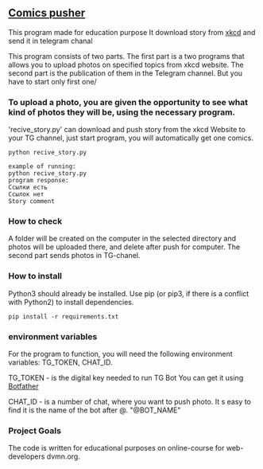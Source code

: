 ## [Comics pusher](https://github.com/DmitryShvedov88/Comics_pusher "LINK TO THE PROJECT")

This program made for education purpose
It download story from [xkcd](https://xkcd.com/) and send it in telegram chanal
 
This program consists of two parts.
The first part is a two programs that allows you to upload photos on specified topics from xkcd website.
The second part is the publication of them in the Telegram channel.
But you have to start only first one/

### To upload a photo, you are given the opportunity to see what kind of photos they will be, using the necessary program.

'recive_story.py' can download and push story from the xkcd Website to your TG channel, just start program, you will automatically get one comics.
    
    python recive_story.py 

    example of running:
    python recive_story.py 
    program response:
    Ссылки есть
    Ссылок нет
    Story comment


### How to check
A folder will be created on the computer in the selected directory and photos will be uploaded there, and delete after push for computer.
The second part sends photos in TG-chanel.

### How to install
Python3 should already be installed.
Use pip (or pip3, if there is a conflict with Python2) to install dependencies.
    
    pip install -r requirements.txt

### environment variables
For the program to function, you will need the following environment variables: TG_TOKEN, CHAT_ID.


TG_TOKEN - is the digital key needed to run TG Bot
You can get it using [Botfather](https://t.me/BotFather) 

CHAT_ID - is a number of chat, where you want to push photo.
It s easy to find it is the name of the bot after @. "@BOT_NAME"

### Project Goals
The code is written for educational purposes on online-course for web-developers dvmn.org.
